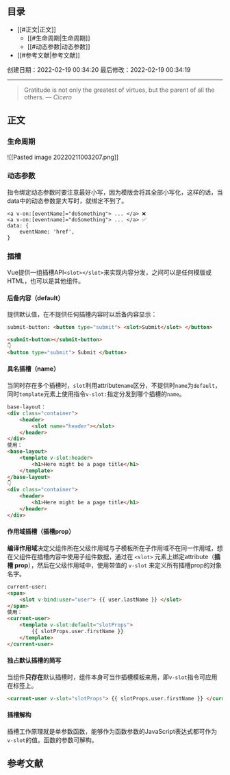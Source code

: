 ## 目录

- [[#正文|正文]]
	- [[#生命周期|生命周期]]
	- [[#动态参数|动态参数]]
- [[#参考文献|参考文献]]

创建日期：2022-02-19 00:34:20
最后修改：2022-02-19 00:34:19
- - -
> Gratitude is not only the greatest of virtues, but the parent of all the others.
> — <cite>Cicero</cite>

## 正文
### 生命周期
![[Pasted image 20220211003207.png]]

### 动态参数
指令绑定动态参数时要注意最好小写，因为模版会将其全部小写化，这样的话，当data中的动态参数是大写时，就绑定不到了。

```vue
<a v-on:[eventName]="doSomething"> ... </a> ❌
<a v-on:[eventname]="doSomething"> ... </a> ✅
data: {
	eventName: 'href',
}
```
### 插槽
Vue提供一组插槽API`<slot></slot>`来实现内容分发，之间可以是任何模版或HTML，也可以是其他组件。
#### 后备内容（default）
提供默认值，在不提供任何插槽内容时以后备内容显示：
```html
submit-button: <button type="submit"> <slot>Submit</slot> </button>
```
```html
<submit-button></submit-button>
👇
<button type="submit"> Submit </button>
```
#### 具名插槽（name）
当同时存在多个插槽时，`slot`利用attribute`name`区分，不提供时`name`为`default`，同时`template`元素上使用指令`v-slot:`指定分发到哪个插槽的`name`。
```html
base-layout：
<div class="container">
	<header>
		<slot name="header"></slot>
	</header>
</div>
使用：
<base-layout>
	<template v-slot:header>
		<h1>Here might be a page title</h1>
	</template>
</base-layout>
👇
<div class="container">
	<header>
		<h1>Here might be a page title</h1>
	</header>
</div>
```
#### 作用域插槽（插槽prop）
**编译作用域**决定父组件所在父级作用域与子模板所在子作用域不在同一作用域，想在父组件在插槽内容中使用子组件数据，通过在 `<slot>` 元素上绑定attribute（**插槽 prop**），然后在父级作用域中，使用带值的 `v-slot` 来定义所有插槽prop的对象名字。
```html
current-user:
<span>
	<slot v-bind:user="user"> {{ user.lastName }} </slot>
</span>
使用：
<current-user>
	<template v-slot:default="slotProps">
		{{ slotProps.user.firstName }}
	</template>
</current-user>
```
#### 独占默认插槽的简写
当组件**只存在**默认插槽时，组件本身可当作插槽模板来用，即`v-slot`指令可应用在标签上。
```html
<current-user v-slot="slotProps"> {{ slotProps.user.firstName }} </current-user>
```
#### 插槽解构
插槽工作原理就是单参数函数，能够作为函数参数的JavaScript表达式都可作为`v-slot`的值。函数的参数可解构。
## 参考文献

